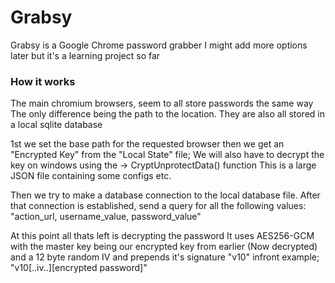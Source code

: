 # Grabsy
Grabsy is a Google Chrome password grabber
I might add more options later but it's a learning project so far



### How it works
The main chromium browsers,
seem to all store passwords the same way
The only difference being the path to the location.
They are also all stored in a local sqlite database

1st we set the base path for the requested browser
then we get an "Encrypted Key" from the "Local State" file;
We will also have to decrypt the key on windows using the
    -> CryptUnprotectData() function
This is a large JSON file containing some configs etc.

Then we try to make a database connection
to the local database file.
After that connection is established,
send a query for all the following values:
    "action_url, username_value, password_value"

At this point all thats left is decrypting the password
It uses AES256-GCM with the
    master key being our encrypted key from earlier
        (Now decrypted)
    and a 12 byte random IV
    and prepends it's signature "v10" infront
example; "v10[..iv..][encrypted password]"

